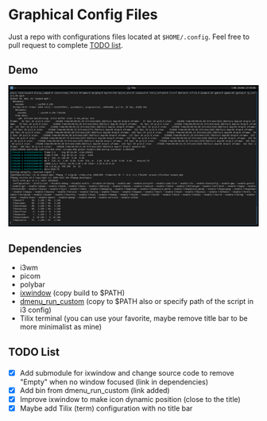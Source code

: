 # Graphical Config Files

Just a repo with configurations files located at `$HOME/.config`.
Feel free to pull request to complete [TODO list](#todo).

## Demo

![Demo](demo.gif)

## Dependencies

- i3wm
- picom
- polybar
- [ixwindow](https://github.com/mattthhh/ixwindow) (copy build to $PATH)
- [dmenu_run_custom](https://github.com/mattthhh/dmenu_run_custom) (copy to $PATH also or specify path of the script in i3 config)
- Tilix terminal (you can use your favorite, maybe remove title bar to be more minimalist as mine)

## <p id="todo">TODO List

- [x] Add submodule for ixwindow and change source code to remove "Empty" when no window focused (link in dependencies)
- [x] Add bin from dmenu_run_custom (link added)
- [x] Improve ixwindow to make icon dynamic position (close to the title)
- [x] Maybe add Tilix (term) configuration with no title bar
